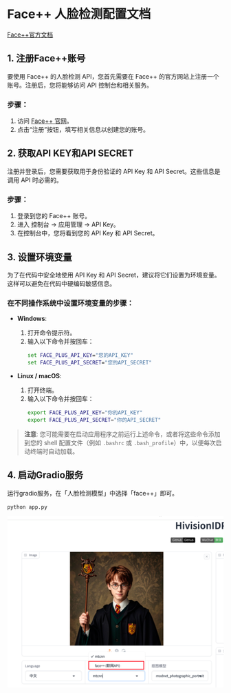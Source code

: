 # Face++ 人脸检测配置文档

[Face++官方文档](https://console.faceplusplus.com.cn/documents/4888373)

## 1. 注册Face++账号
要使用 Face++ 的人脸检测 API，您首先需要在 Face++ 的官方网站上注册一个账号。注册后，您将能够访问 API 控制台和相关服务。

### 步骤：
1. 访问 [Face++ 官网](https://www.faceplusplus.com.cn/)。
2. 点击“注册”按钮，填写相关信息以创建您的账号。

## 2. 获取API KEY和API SECRET
注册并登录后，您需要获取用于身份验证的 API Key 和 API Secret。这些信息是调用 API 时必需的。

### 步骤：
1. 登录到您的 Face++ 账号。
2. 进入 控制台 -> 应用管理 -> API Key。
3. 在控制台中，您将看到您的 API Key 和 API Secret。

## 3. 设置环境变量
为了在代码中安全地使用 API Key 和 API Secret，建议将它们设置为环境变量。这样可以避免在代码中硬编码敏感信息。

### 在不同操作系统中设置环境变量的步骤：
- **Windows**:
    1. 打开命令提示符。
    2. 输入以下命令并按回车：
       ```cmd
       set FACE_PLUS_API_KEY="您的API_KEY"
       set FACE_PLUS_API_SECRET="您的API_SECRET"
       ```

- **Linux / macOS**:
    1. 打开终端。
    2. 输入以下命令并按回车：
       ```bash
       export FACE_PLUS_API_KEY="你的API_KEY"
       export FACE_PLUS_API_SECRET="你的API_SECRET"
       ```

> **注意**: 您可能需要在启动应用程序之前运行上述命令，或者将这些命令添加到您的 shell 配置文件（例如 `.bashrc` 或 `.bash_profile`）中，以便每次启动终端时自动加载。

## 4. 启动Gradio服务

运行gradio服务，在「人脸检测模型」中选择「face++」即可。

```bash
python app.py
```

![alt text](../assets/face++.png)